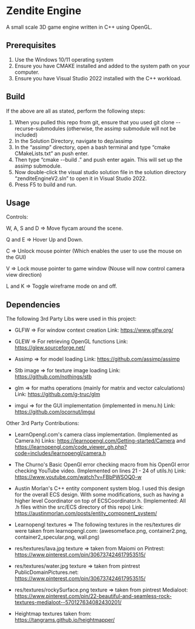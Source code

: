 # Zendite Engine

A small scale 3D game engine written in C++ using OpenGL.

## Prerequisites

1.	Use the Windows 10/11 operating system
2.	Ensure you have CMAKE installed and added to the system path on your computer.
3.	Ensure you have Visual Studio 2022 installed with the C++ workload.

## Build

If the above are all as stated, perform the following steps:

1.	When you pulled this repo from git, ensure that you used git clone --recurse-submodules <repository-url>  (otherwise, the assimp submodule will not be included)
2.	In the Solution Directory, navigate to dep/assimp
3.	In the “assimp” directory, open a bash terminal and type “cmake CMakeLists.txt” an push enter.
4.	Then type “cmake --build .” and push enter again. This will set up the assimp submodule.
5.	Now double-click the visual studio solution file in the solution directory “zenditeEngineV2.sln” to open it in Visual Studio 2022.
6.	Press F5 to build and run.

## Usage

Controls:

W, A, S and D => Move flycam around the scene.

Q and E => Hover Up and Down.

C => Unlock mouse pointer (Which enables the user to use the mouse on the GUI)

V => Lock mouse pointer to game window (Nouse will now control camera view direction)

L and K => Toggle wireframe mode on and off.

## Dependencies

The following 3rd Party Libs were used in this project:

- GLFW => For window context creation
	Link: https://www.glfw.org/

- GLEW => For retrieving OpenGL functions
	Link: https://glew.sourceforge.net/

- Assimp => for model loading
	Link: https://github.com/assimp/assimp

- Stb image => for texture image loading
	Link: https://github.com/nothings/stb

- glm => for maths operations (mainly for matrix and vector calculations)
	Link: https://github.com/g-truc/glm

- imgui => for the GUI implementation (implemented in menu.h)
	Link: https://github.com/ocornut/imgui



Other 3rd Party Contributions:

- LearnOpengl.com's camera class implementation. (Implemented as Camera.h)
	Links: https://learnopengl.com/Getting-started/Camera and https://learnopengl.com/code_viewer_gh.php?code=includes/learnopengl/camera.h

- The Churno's Basic OpenGl error checking macro from his OpenGl error checking YouTube video. (Implemented on lines 21 - 24 of utils.h)
	Link: https://www.youtube.com/watch?v=FBbPWSOQ0-w

- Austin Morlan's C++ entity component system blog. I used this design for the overall ECS design. With some modifications, such as having a higher level Coordinator on top of ECSCoordinator.h. (Implemented: All .h files within the src/ECS directory of this repo)
	Link: https://austinmorlan.com/posts/entity_component_system/

- Learnopengl textures => The following textures in the res/textures dir were taken from learnopengl.com: (awesomeface.png, container2.png, container2_specular.png, wall.png)

- res/textures/lava.jpg texture => taken from Maiomi on Pintrest: https://www.pinterest.com/pin/306737424617953515/

- res/textures/water.jpg texture => taken from pintrest PublicDomainPictures.net: https://www.pinterest.com/pin/306737424617953515/

- res/textures/rockySurface.png texture => taken from pintrest Medialoot: https://www.pinterest.com/pin/22-beautiful-and-seamless-rock-textures-medialoot--570127634082430201/

- Heightmap textures taken from: https://tangrams.github.io/heightmapper/
